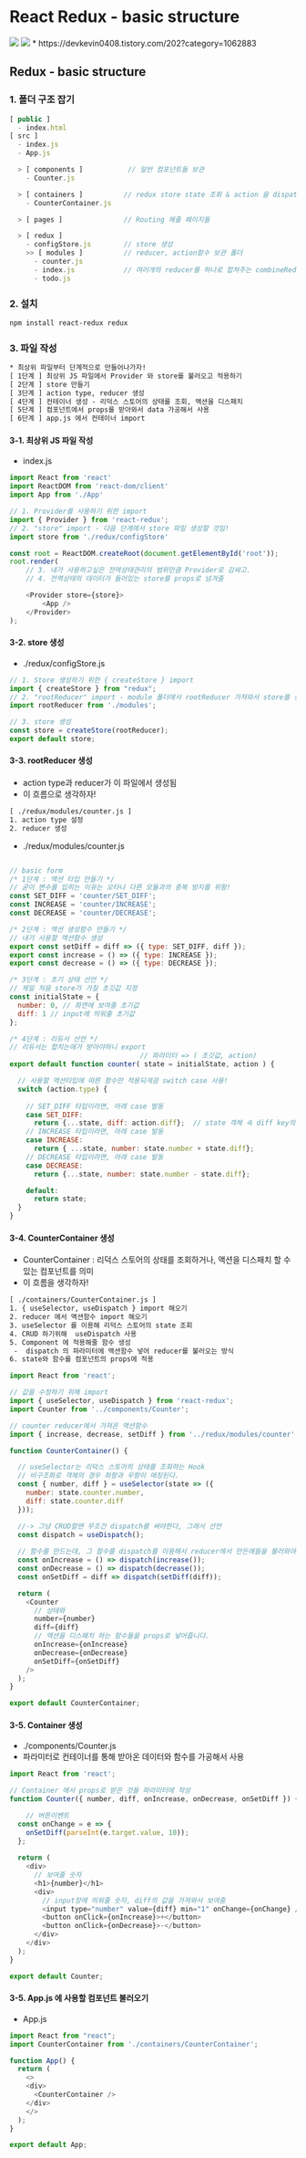 # React Redux - basic structure

<img src="https://img.shields.io/badge/JavaScript-FDC813?style=flat&logo=JavaScript&logoColor=black"/>
<img src="https://img.shields.io/badge/React-0080B9?style=flat&logo=React&logoColor=white"/>
* https://devkevin0408.tistory.com/202?category=1062883

## Redux - basic structure

### 1. 폴더 구조 잡기
```javascript
[ public ]
  - index.html
[ src ]
  - index.js
  - App.js

  > [ components ]           // 일반 컴포넌트들 보관
    - Counter.js          

  > [ containers ]          // redux store state 조회 & action 을 dispatch 할 수 있는 Component
    - CounterContainer.js   

  > [ pages ]               // Routing 해줄 페이지들

  > [ redux ]
    - configStore.js        // store 생성
    >> [ modules ]          // reducer, action함수 보관 폴더
      - counter.js
      - index.js            // 여러개의 reducer를 하나로 합쳐주는 combineReducer가 있음
      - todo.js
```

### 2. 설치

```html
npm install react-redux redux
```

### 3. 파일 작성
```html
* 최상위 파일부터 단계적으로 만들어나가자!
[ 1단계 ] 최상위 JS 파일에서 Provider 와 store를 불러오고 적용하기
[ 2단계 ] store 만들기
[ 3단계 ] action type, reducer 생성
[ 4단계 ] 컨테이너 생성 - 리덕스 스토어의 상태를 조회, 액션을 디스패치
[ 5단계 ] 컴포넌트에서 props를 받아와서 data 가공해서 사용
[ 6단계 ] app.js 에서 컨테이너 import
```


#### 3-1. 최상위 JS 파일 작성
* index.js

```javascript
import React from 'react'
import ReactDOM from 'react-dom/client'
import App from './App'

// 1. Provider를 사용하기 위한 import
import { Provider } from 'react-redux';
// 2. "store" import - 다음 단계에서 store 파일 생성할 것임!
import store from './redux/configStore'

const root = ReactDOM.createRoot(document.getElementById('root'));
root.render(
	// 3. 내가 사용하고싶은 전역상태관리의 범위만큼 Provider로 감싸고.
    // 4. 전역상태의 데이터가 들어있는 store를 props로 넘겨줌

    <Provider store={store}>
        <App />
    </Provider>
);
```

#### 3-2. store 생성

* ./redux/configStore.js
```javascript
// 1. Store 생성하기 위한 { createStore } import
import { createStore } from "redux";
// 2. "rootReducer" import - module 폴더에서 rootReducer 가져와서 store를 생성할 예정
import rootReducer from './modules';

// 3. store 생성
const store = createStore(rootReducer);
export default store;
```

#### 3-3. rootReducer 생성 
* action type과 reducer가 이 파일에서 생성됨
* 이 흐름으로 생각하자!
```html
[ ./redux/modules/counter.js ]
1. action type 설정
2. reducer 생성
```
* ./redux/modules/counter.js

```javascript

// basic form
/* 1단계 : 액션 타입 만들기 */
// 굳이 변수를 입히는 이유는 오타나 다른 모듈과의 중복 방지를 위함!
const SET_DIFF = 'counter/SET_DIFF';
const INCREASE = 'counter/INCREASE';
const DECREASE = 'counter/DECREASE';

/* 2단계 : 액션 생성함수 만들기 */
// 내가 사용할 액션함수 생성
export const setDiff = diff => ({ type: SET_DIFF, diff });
export const increase = () => ({ type: INCREASE });
export const decrease = () => ({ type: DECREASE });

/* 3단계 : 초기 상태 선언 */
// 제일 처음 store가 가질 초깃값 지정
const initialState = {
  number: 0, // 화면에 보여줄 초기값
  diff: 1 // input에 띄워줄 초기값
};

/* 4단계 : 리듀서 선언 */
// 리듀서는 합치는애가 받아야하니 export
                                // 파라미터 => ( 초깃값, action)
export default function counter( state = initialState, action ) {

  // 사용할 액션타입에 따른 함수만 적용되게끔 switch case 사용!
  switch (action.type) {
 
  	// SET_DIFF 타입이라면, 아래 case 발동
    case SET_DIFF:
      return {...state, diff: action.diff};  // state 객체 속 diff key의 value 값에 새로운 데이터를 덮어씌움
  	// INCREASE 타입이라면, 아래 case 발동
    case INCREASE:
      return { ...state, number: state.number + state.diff};
  	// DECREASE 타입이라면, 아래 case 발동
    case DECREASE:
      return {...state, number: state.number - state.diff};

    default:
      return state;
  }
}
```

#### 3-4. CounterContainer 생성 
* CounterContainer : 리덕스 스토어의 상태를 조회하거나, 액션을 디스패치 할 수 있는 컴포넌트를 의미
* 이 흐름을 생각하자!
```html
[ ./containers/CounterContainer.js ]
1. { useSelector, useDispatch } import 해오기
2. reducer 에서 액션함수 import 해오기
3. useSelector 를 이용해 리덕스 스토어의 state 조회
4. CRUD 하기위해  useDispatch 사용
5. Component 에 적용해줄 함수 생성
 -  dispatch 의 파라미터에 액션함수 넣어 reducer를 불러오는 방식
6. state와 함수를 컴포넌트의 props에 적용
```
```javascript
import React from 'react';

// 값을 수정하기 위해 import
import { useSelector, useDispatch } from 'react-redux';
import Counter from '../components/Counter';

// counter reducer에서 가져온 액션함수
import { increase, decrease, setDiff } from '../redux/modules/counter';

function CounterContainer() {

  // useSelector는 리덕스 스토어의 상태를 조회하는 Hook
  // 비구조화로 객체의 경우 좌항과 우항이 매칭된다.
  const { number, diff } = useSelector(state => ({
    number: state.counter.number,
    diff: state.counter.diff
  }));

  //-> 그냥 CRUD할땐 무조건 dispatch를 써야한다, 그래서 선언
  const dispatch = useDispatch();
  
  // 함수를 만드는데, 그 함수를 dispatch를 이용해서 reducer에서 만든애들을 불러와야한다.
  const onIncrease = () => dispatch(increase());
  const onDecrease = () => dispatch(decrease());
  const onSetDiff = diff => dispatch(setDiff(diff));

  return (
    <Counter
      // 상태와
      number={number}
      diff={diff}
      // 액션을 디스패치 하는 함수들을 props로 넣어줍니다.
      onIncrease={onIncrease}
      onDecrease={onDecrease}
      onSetDiff={onSetDiff}
    />
  );
}

export default CounterContainer;
```
#### 3-5. Container 생성 
* ./components/Counter.js
* 파라미터로 컨테이너를 통해 받아온 데이터와 함수를 가공해서 사용
```javascript
import React from 'react';

// Container 에서 props로 받은 것들 파라미터에 작성
function Counter({ number, diff, onIncrease, onDecrease, onSetDiff }) {

	// 버튼이벤트
  const onChange = e => {
    onSetDiff(parseInt(e.target.value, 10));
  };
  
  return (
    <div>
      // 보여줄 숫자
      <h1>{number}</h1>
      <div>
        // input창에 띄워줄 숫자, diff의 값을 가져와서 보여줌
        <input type="number" value={diff} min="1" onChange={onChange} />
        <button onClick={onIncrease}>+</button>
        <button onClick={onDecrease}>-</button>
      </div>
    </div>
  );
}

export default Counter;
```
#### 3-5. App.js 에 사용할 컴포넌트 불러오기
* App.js
```javascript
import React from "react";
import CounterContainer from './containers/CounterContainer';

function App() {
  return (
    <>
    <div>
      <CounterContainer />
    </div>
    </>
  );
}

export default App;
```